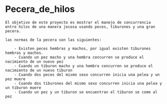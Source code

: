 # Pecera_de_hilos

	El objetivo de este proyecto es mostrar el manejo de concurrencia entre hilos de una manera jocosa usando peces, tiburones y una gran pecera.

	las normas de la pecera son las siguientes:

		- Existen peces hembras y machos, por igual existen tiburones hembras y machos.
		- Cuando un pez macho y una hembra concurren se produce el nacimiento de un nuevo pez
		- Cuando un tiburon macho y una hembra concurren se produce el nacimiento de un nuevo tiburon
		- Cuando dos peces del mismo sexo concurren inicia una pelea y un pez muere
		- Cuando dos tiburones del mismo sexo concurren inicia una pelea y un tiburon muere
		- Cuando un pez y un tiburon se encuentran el tiburon se come al pez
